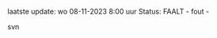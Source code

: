 laatste update: 
wo 08-11-2023  8:00   uur 
Status: FAALT - fout - 
<div class="service R">svn</div>